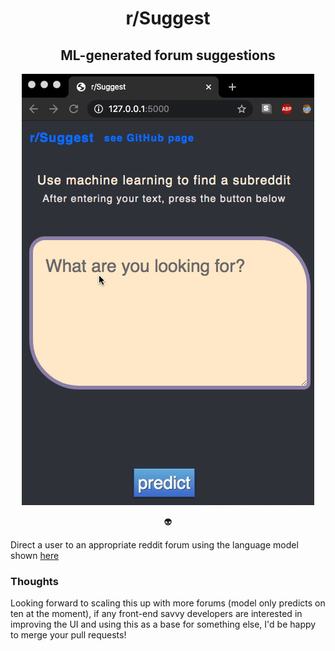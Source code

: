 <div align="center">
    <h1><b>r/Suggest</b> </h1>
    <h2>ML-generated forum suggestions</h2>
    <img src="images/r_suggest3x.gif">
    <p>👽</p>
</div>

Direct a user to an appropriate reddit forum using the language model shown [here](https://github.com/schlam/reddit-lsa-classifier/)

### Thoughts

Looking forward to scaling this up with more forums
(model only predicts on ten at the moment),
if any front-end savvy developers are interested in improving the UI and
using this as a base for something else, I'd be happy to merge your pull requests!
